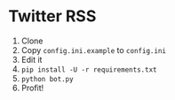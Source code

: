 Twitter RSS
===========
1. Clone
2. Copy `config.ini.example` to `config.ini`
3. Edit it
4. `pip install -U -r requirements.txt`
5. `python bot.py`
6. Profit!